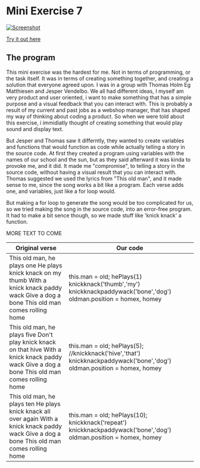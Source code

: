 # Mini Exercise 7
[![Screenshot](https://raw.githubusercontent.com/jduust/mini-ex/master/mini_ex7/screenshot.PNG)](https://rawgit.com/jduust/mini-ex/master/mini_ex7/index.html)

[Try it out here](https://rawgit.com/jduust/mini-ex/master/mini_ex7/index.html)

## The program
This mini exercise was the hardest for me. Not in terms of programming, or the task itself. It was in terms of creating something together, and creating a solution that everyone agreed upon. I was in a group with Thomas Holm Eg Matthiesen and Jesper Vendelbo.  We all had different ideas, I myself am very product and user oriented, i want to make something that has a simple purpose and a visual feedback that you can interact with. This is probably a result of my current and past jobs as a webshop manager, that has shaped my way of thinking about coding a product. So when we were told about this exercise, i immidiatly thought of creating something that would play sound and display text. 

But Jesper and Thomas saw it differntly, they wanted to create variables and functions that would function as code while actually telling a story in the source code. At first they created a program using variables with the names of our school and the sun, but as they said afterward it was kinda to provoke me, and it did. It made me "compromise", to telling a story in the source code, without having a visual result that you can interact with. Thomas suggested we used the lyrics from "This old man", and it made sense to me, since the song works a bit like a program. Each verse adds one, and variables, just like a for loop would. 

But making a for loop to generate the song would be too complicated for us, so we tried making the song in the source code, into an error-free program. It had to make a bit sence though, so we made stuff like 'knick knack' a function.

MORE TEXT TO COME

| Original verse | Our code |
|--------------------------------------------------------------------------------------------------------------------------------------------------|--------------------------------------------------------------------------------------------------------------------------|
| This old man, he plays one He plays knick knack on my thumb With a knick knack paddy wack Give a dog a bone This old man comes rolling home | this.man = old; hePlays(1) knickknack('thumb','my') knickknackpaddywack('bone','dog') oldman.position = homex, homey |
| This old man, he plays five Don't play knick knack on that hive With a knick knack paddy wack  Give a dog a bone This old man comes rolling home | this.man = old; hePlays(5); //knickknack('hive','that') knickknackpaddywack('bone','dog') oldman.position = homex, homey |
| This old man, he plays ten He plays knick knack all over again With a knick knack paddy wack Give a dog a bone This old man comes rolling home | this.man = old; hePlays(10); knickknack('repeat') knickknackpaddywack('bone','dog') oldman.position = homex, homey |

